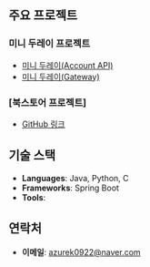 ## 주요 프로젝트

### 미니 두레이 프로젝트
- [미니 두레이(Account API)](https://github.com/GJ-BE-6/mini-dooray-h-account)
- [미니 두레이(Gateway)](https://github.com/GJ-BE-6/mini-dooray-h-gateway)

### [북스토어 프로젝트]
- [GitHub 링크](https://github.com/GJ-BE-6/mini-dooray-h-account)

## 기술 스택

- **Languages**: Java, Python, C
- **Frameworks**: Spring Boot
- **Tools**: 

## 연락처

- **이메일**: azurek0922@naver.com

